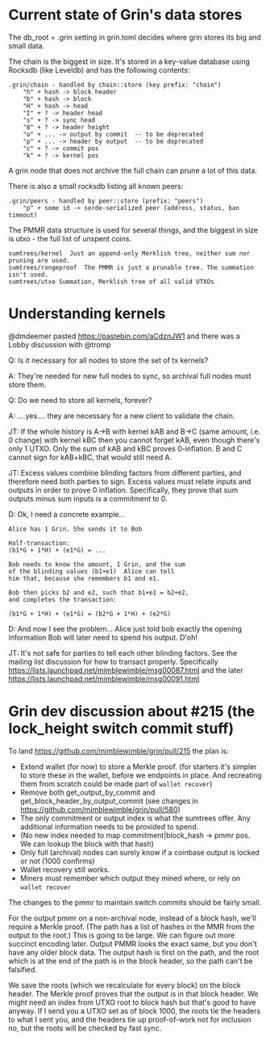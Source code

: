 # Current state of Grin's data stores

The db_root = .grin setting in grin.toml decides where grin stores its big
and small data.

The chain is the biggest in size. It's stored in a key-value database
using Rocksdb (like Leveldb) and has the following contents:

````
.grin/chain - handled by chain::store (key prefix: "chain")
	"h" + hash -> block header
	"b" + hash -> block
	"H" + hash -> head
	"I" + ? -> header head
	"s" + ? -> sync head
	"8" + ? -> header height
	"o" + ... -> output by commit  -- to be deprecated
	"p" + ... -> header by output  -- to be deprecated
	"c" + ? -> commit pos
	"k" + ? -> kernel pos
````
A grin node that does not archive the full chain can prune a lot of this data.

There is also a small rocksdb listing all known peers:
````
.grin/peers - handled by peer::store (prefix: "peers")
	"p" + some id -> serde-serialized peer (address, status, ban timeout)
````
The PMMR data structure is used for several things, and the biggest
in size is utxo - the full list of unspent coins.
````
sumtrees/kernel  Just an append-only Merklish tree, neither sum nor pruning are used.
sumtrees/rangeproof  The PMMR is just a prunable tree. The summation isn't used.
sumtrees/utxo Summation, Merklish tree of all valid UTXOs
````

# Understanding kernels

@dmdeemer pasted https://pastebin.com/aCdznJW1 and there was a Lobby discussion with @tromp

Q: Is it necessary for all nodes to store the set of tx kernels?

A: They're needed for new full nodes to sync, so archival full nodes must store them.

Q: Do we need to store all kernels, forever?

A: ....yes.... they are necessary for a new client to validate the chain.

JT: If the whole history is A->B with kernel kAB and B->C (same amount, i.e. 0 change) with kernel kBC then you cannot forget kAB, even though there's only 1 UTXO. Only the sum of kAB and kBC proves 0-inflation. B and C cannot sign for kAB+kBC, that would still need A.

JT: Excess values combine blinding factors from different parties, and therefore need both parties to sign. Excess values must relate inputs and outputs in order to prove 0 inflation. Specifically, they prove that sum outputs minus sum inputs is a commitment to 0.

D: Ok, I need a concrete example...
````
Alice has 1 Grin. She sends it to Bob

Half-transaction:
(b1*G + 1*H) + (e1*G) = ...

Bob needs to know the amount, 1 Grin, and the sum 
of the blinding values (b1+e1)  Alice can tell 
him that, because she remembers b1 and e1.

Bob then picks b2 and e2, such that b1+e1 = b2+e2,
and completes the transaction:

(b1*G + 1*H) + (e1*G) = (b2*G + 1*H) + (e2*G)
````

D: And now I see the problem... Alice just told bob exactly the opening information Bob will later need to spend his output. D'oh!

JT: It's not safe for parties to tell each other blinding factors. See the mailing list discussion for how to transact properly. Specifically https://lists.launchpad.net/mimblewimble/msg00087.html and the later https://lists.launchpad.net/mimblewimble/msg00091.html

# Grin dev discussion about #215 (the lock_height switch commit stuff)

To land https://github.com/mimblewimble/grin/pull/215 the plan is:

 * Extend wallet (for now) to store a Merkle proof.
   (for starters it's simpler to store these in the wallet, before we endpoints in place. And recreating them from scratch could be made part of `wallet recover`)
 * Remove both get_output_by_commit and get_block_header_by_output_commit (see changes in https://github.com/mimblewimble/grin/pull/580)
 * The only commitment or output index is what the sumtrees offer. Any additional information needs to be provided to spend.
 * (No new index needed to map commitment|block_hash -> pmmr pos. We can lookup the block with that hash)
 * Only full (archival) nodes can surely know if a coinbase output is locked or not (1000 confirms)
 * Wallet recovery still works.
 * Miners must remember which output they mined where, or rely on `wallet recover`

The changes to the pmmr to maintain switch commits should be fairly small.

For the output pmmr on a non-archival node, instead of a block hash, we'll require a Merkle proof.
	 (The path has a list of hashes in the MMR from the output to the root.)
	 This is going to be large. We can figure out more succinct encoding later.
	 Output PMMR looks the exact same, but you don't have any older block data.
	 The output hash is first on the path, and the root which is at the end of the path is in the block header,
	 so the path can't be falsified.

We save the roots (which we recalculate for every block) on the block header.
The Merkle proof proves that the output is in that block header.
We might need an index from UTXO root to block hash but that's good to have anyway.
If I send you a UTXO set as of block 1000, the roots tie the headers to what I sent you, and the headers tie up proof-of-work not for inclusion no, but the roots will be checked by fast sync.

